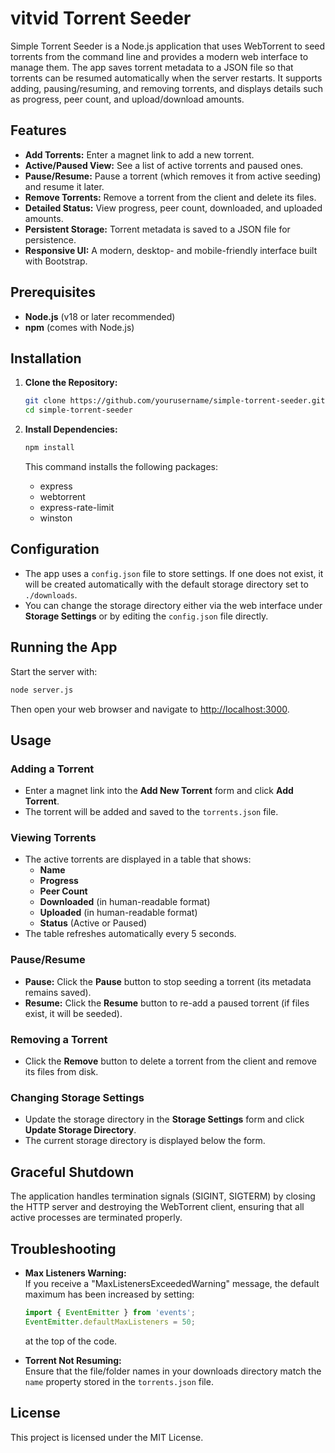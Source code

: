 # vitvid Torrent Seeder

Simple Torrent Seeder is a Node.js application that uses WebTorrent to seed torrents from the command line and provides a modern web interface to manage them. The app saves torrent metadata to a JSON file so that torrents can be resumed automatically when the server restarts. It supports adding, pausing/resuming, and removing torrents, and displays details such as progress, peer count, and upload/download amounts.

## Features

- **Add Torrents:** Enter a magnet link to add a new torrent.
- **Active/Paused View:** See a list of active torrents and paused ones.
- **Pause/Resume:** Pause a torrent (which removes it from active seeding) and resume it later.
- **Remove Torrents:** Remove a torrent from the client and delete its files.
- **Detailed Status:** View progress, peer count, downloaded, and uploaded amounts.
- **Persistent Storage:** Torrent metadata is saved to a JSON file for persistence.
- **Responsive UI:** A modern, desktop- and mobile-friendly interface built with Bootstrap.

## Prerequisites

- **Node.js** (v18 or later recommended)
- **npm** (comes with Node.js)

## Installation

1. **Clone the Repository:**

   ```bash
   git clone https://github.com/yourusername/simple-torrent-seeder.git
   cd simple-torrent-seeder
   ```

2. **Install Dependencies:**

   ```bash
   npm install
   ```

   This command installs the following packages:
   - express
   - webtorrent
   - express-rate-limit
   - winston

## Configuration

- The app uses a `config.json` file to store settings. If one does not exist, it will be created automatically with the default storage directory set to `./downloads`.
- You can change the storage directory either via the web interface under **Storage Settings** or by editing the `config.json` file directly.

## Running the App

Start the server with:

```bash
node server.js
```

Then open your web browser and navigate to [http://localhost:3000](http://localhost:3000).

## Usage

### Adding a Torrent

- Enter a magnet link into the **Add New Torrent** form and click **Add Torrent**.
- The torrent will be added and saved to the `torrents.json` file.

### Viewing Torrents

- The active torrents are displayed in a table that shows:
  - **Name**
  - **Progress**
  - **Peer Count**
  - **Downloaded** (in human-readable format)
  - **Uploaded** (in human-readable format)
  - **Status** (Active or Paused)
- The table refreshes automatically every 5 seconds.

### Pause/Resume

- **Pause:** Click the **Pause** button to stop seeding a torrent (its metadata remains saved).
- **Resume:** Click the **Resume** button to re-add a paused torrent (if files exist, it will be seeded).

### Removing a Torrent

- Click the **Remove** button to delete a torrent from the client and remove its files from disk.

### Changing Storage Settings

- Update the storage directory in the **Storage Settings** form and click **Update Storage Directory**.
- The current storage directory is displayed below the form.

## Graceful Shutdown

The application handles termination signals (SIGINT, SIGTERM) by closing the HTTP server and destroying the WebTorrent client, ensuring that all active processes are terminated properly.

## Troubleshooting

- **Max Listeners Warning:**  
  If you receive a "MaxListenersExceededWarning" message, the default maximum has been increased by setting:
  ```js
  import { EventEmitter } from 'events';
  EventEmitter.defaultMaxListeners = 50;
  ```
  at the top of the code.
  
- **Torrent Not Resuming:**  
  Ensure that the file/folder names in your downloads directory match the `name` property stored in the `torrents.json` file.

## License

This project is licensed under the MIT License.
